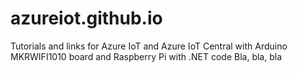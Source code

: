# azureiot.github.io
Tutorials and links for Azure IoT and Azure IoT Central with Arduino MKRWIFI1010 board and Raspberry Pi with .NET code
Bla, bla, bla
